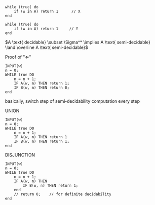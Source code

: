 

```
while (true) do
	if (w in A) return 1      // X
end

while (true) do
	if (w in A) return 1     // Y
end
```

$A \text{ decidable} \subset \Sigma^* \implies A \text{ semi-decidable} \land \overline A \text{ semi-decidable}$

Proof of "$\Longleftarrow$" 
```
INPUT(w)
n = 0;
WHILE true DO
	n = n + 1;
	IF A(w, n) THEN return 1;
	IF B(w, n) THEN return 0;
end
```
basically, switch step of semi-decidability computation every step 



UNION
```
INPUT(w)
n = 0;
WHILE true DO
	n = n + 1;
	IF A(w, n) THEN return 1
	IF B(w, n) THEN return 1;
end
```


DISJUNCTION
```
INPUT(w)
n = 0;
WHILE true DO
	n = n + 1;
	IF A(w, n) THEN
		IF B(w, n) THEN return 1;
	end
	// return 0;    // for definite decidability
end
```
